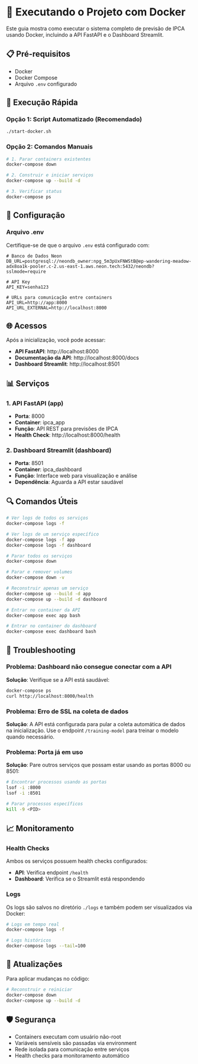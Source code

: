 # 🐳 Executando o Projeto com Docker

Este guia mostra como executar o sistema completo de previsão de IPCA usando Docker, incluindo a API FastAPI e o Dashboard Streamlit.

## 📋 Pré-requisitos

- Docker
- Docker Compose
- Arquivo `.env` configurado

## 🚀 Execução Rápida

### Opção 1: Script Automatizado (Recomendado)

```bash
./start-docker.sh
```

### Opção 2: Comandos Manuais

```bash
# 1. Parar containers existentes
docker-compose down

# 2. Construir e iniciar serviços
docker-compose up --build -d

# 3. Verificar status
docker-compose ps
```

## 🔧 Configuração

### Arquivo .env

Certifique-se de que o arquivo `.env` está configurado com:

```env
# Banco de Dados Neon
DB_URL=postgresql://neondb_owner:npg_5m3pUxFNWStB@ep-wandering-meadow-adx8oa1k-pooler.c-2.us-east-1.aws.neon.tech:5432/neondb?sslmode=require

# API Key
API_KEY=senha123

# URLs para comunicação entre containers
API_URL=http://app:8000
API_URL_EXTERNAL=http://localhost:8000
```

## 🌐 Acessos

Após a inicialização, você pode acessar:

- **API FastAPI**: http://localhost:8000
- **Documentação da API**: http://localhost:8000/docs
- **Dashboard Streamlit**: http://localhost:8501

## 📊 Serviços

### 1. API FastAPI (app)
- **Porta**: 8000
- **Container**: ipca_app
- **Função**: API REST para previsões de IPCA
- **Health Check**: http://localhost:8000/health

### 2. Dashboard Streamlit (dashboard)
- **Porta**: 8501
- **Container**: ipca_dashboard
- **Função**: Interface web para visualização e análise
- **Dependência**: Aguarda a API estar saudável

## 🔍 Comandos Úteis

```bash
# Ver logs de todos os serviços
docker-compose logs -f

# Ver logs de um serviço específico
docker-compose logs -f app
docker-compose logs -f dashboard

# Parar todos os serviços
docker-compose down

# Parar e remover volumes
docker-compose down -v

# Reconstruir apenas um serviço
docker-compose up --build -d app
docker-compose up --build -d dashboard

# Entrar no container da API
docker-compose exec app bash

# Entrar no container do dashboard
docker-compose exec dashboard bash
```

## 🐛 Troubleshooting

### Problema: Dashboard não consegue conectar com a API

**Solução**: Verifique se a API está saudável:
```bash
docker-compose ps
curl http://localhost:8000/health
```

### Problema: Erro de SSL na coleta de dados

**Solução**: A API está configurada para pular a coleta automática de dados na inicialização. Use o endpoint `/training-model` para treinar o modelo quando necessário.

### Problema: Porta já em uso

**Solução**: Pare outros serviços que possam estar usando as portas 8000 ou 8501:
```bash
# Encontrar processos usando as portas
lsof -i :8000
lsof -i :8501

# Parar processos específicos
kill -9 <PID>
```

## 📈 Monitoramento

### Health Checks

Ambos os serviços possuem health checks configurados:

- **API**: Verifica endpoint `/health`
- **Dashboard**: Verifica se o Streamlit está respondendo

### Logs

Os logs são salvos no diretório `./logs` e também podem ser visualizados via Docker:

```bash
# Logs em tempo real
docker-compose logs -f

# Logs históricos
docker-compose logs --tail=100
```

## 🔄 Atualizações

Para aplicar mudanças no código:

```bash
# Reconstruir e reiniciar
docker-compose down
docker-compose up --build -d
```

## 🛡️ Segurança

- Containers executam com usuário não-root
- Variáveis sensíveis são passadas via environment
- Rede isolada para comunicação entre serviços
- Health checks para monitoramento automático
